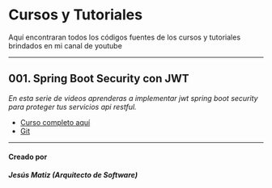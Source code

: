 # Cursos y Tutoriales

Aquí encontraran todos los códigos fuentes de los cursos y tutoriales brindados en mi canal de youtube

___
## 001. Spring Boot Security con JWT

_En esta serie de videos aprenderas a implementar jwt spring boot security para proteger tus servicios api restful._

* [Curso completo aquí](https://www.youtube.com/playlist?list=PLRHPC9shBXl2xqm21wdeAMHVrVuHjkhcv)
* [Git ](https://github.com/jesusmatiz/Spring-Boot-Security-con-JWT)


___
#### Creado por
  
  ***Jesús Matiz (Arquitecto de Software)***
